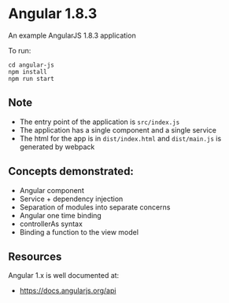 # Angular 1.8.3 

An example AngularJS 1.8.3 application

To run:

```shell
cd angular-js
npm install
npm run start
```

## Note

* The entry point of the application is `src/index.js`
* The application has a single component and a single service
* The html for the app is in `dist/index.html` and `dist/main.js` is generated by webpack

## Concepts demonstrated:

* Angular component
* Service + dependency injection
* Separation of modules into separate concerns
* Angular one time binding
* controllerAs syntax
* Binding a function to the view model

## Resources

Angular 1.x is well documented at:

* https://docs.angularjs.org/api